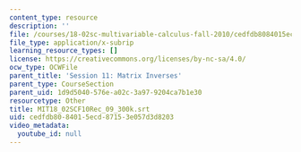 ```yaml
---
content_type: resource
description: ''
file: /courses/18-02sc-multivariable-calculus-fall-2010/cedfdb8084015ecd87153e057d3d8203_MIT18_02SCF10Rec_09_300k.vtt
file_type: application/x-subrip
learning_resource_types: []
license: https://creativecommons.org/licenses/by-nc-sa/4.0/
ocw_type: OCWFile
parent_title: 'Session 11: Matrix Inverses'
parent_type: CourseSection
parent_uid: 1d9d5040-576e-a02c-3a97-9204ca7b1e30
resourcetype: Other
title: MIT18_02SCF10Rec_09_300k.srt
uid: cedfdb80-8401-5ecd-8715-3e057d3d8203
video_metadata:
  youtube_id: null
---
```

